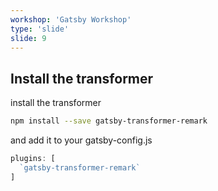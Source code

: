 ```yaml
---
workshop: 'Gatsby Workshop'
type: 'slide'
slide: 9
---
```


## Install the transformer

install the transformer

```bash
npm install --save gatsby-transformer-remark
```

and add it to your gatsby-config.js

```javascript
plugins: [
  `gatsby-transformer-remark`
]
```